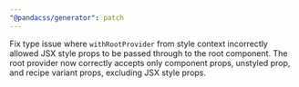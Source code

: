 ```yaml
---
"@pandacss/generator": patch
---
```


Fix type issue where `withRootProvider` from style context incorrectly allowed JSX style props to be passed through to the root component. The root provider now correctly accepts only component props, unstyled prop, and recipe variant props, excluding JSX style props.